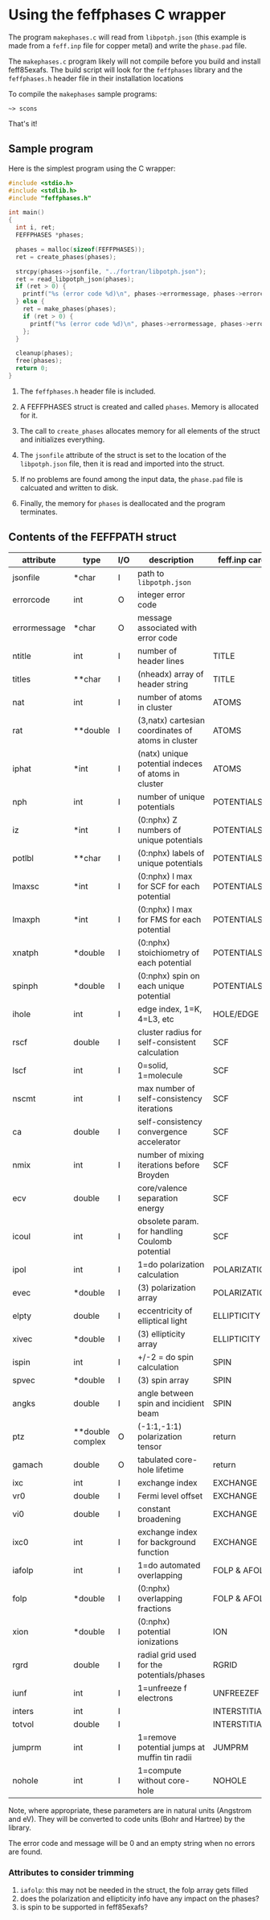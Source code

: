 # Using the feffphases C wrapper

The program `makephases.c` will read from `libpotph.json` (this
example is made from a `feff.inp` file for copper metal) and write the
`phase.pad` file.

The `makephases.c` program likely will not compile before you build and
install feff85exafs.  The build script will look for the `feffphases`
library and the `feffphases.h` header file in their installation
locations

To compile the `makephases` sample programs:

	~> scons

That's it!

## Sample program

Here is the simplest program using the C wrapper:

```C
#include <stdio.h>
#include <stdlib.h>
#include "feffphases.h"

int main()
{
  int i, ret;
  FEFFPHASES *phases;

  phases = malloc(sizeof(FEFFPHASES));
  ret = create_phases(phases);

  strcpy(phases->jsonfile, "../fortran/libpotph.json");
  ret = read_libpotph_json(phases);
  if (ret > 0) {
    printf("%s (error code %d)\n", phases->errormessage, phases->errorcode);
  } else {
	ret = make_phases(phases);
    if (ret > 0) {
      printf("%s (error code %d)\n", phases->errormessage, phases->errorcode);
    };
  }

  cleanup(phases);
  free(phases);
  return 0;
}

```

1. The `feffphases.h` header file is included.

2. A FEFFPHASES struct is created and called `phases`.  Memory is
   allocated for it.

3. The call to `create_phases` allocates memory for all elements of the
   struct and initializes everything.

4. The `jsonfile` attribute of the struct is set to the location of
   the `libpotph.json` file, then it is read and imported into the
   struct.

5. If no problems are found among the input data, the `phase.pad` file
   is calcuated and written to disk.

6. Finally, the memory for `phases` is deallocated and the program
   terminates.

## Contents of the FEFFPATH struct

| attribute    | type               | I/O | description                                         | feff.inp card |
| ------------ | ------------------ | --- |---------------------------------------------------- | ------------- |
| jsonfile     | \*char             | I   | path to `libpotph.json`                             | |
| errorcode    | int                | O   | integer error code                                  | |
| errormessage | \*char             | O   | message associated with error code                  | |
| ntitle       | int                | I   | number of header lines                              | TITLE  |
| titles       | \*\*char           | I   | (nheadx) array of header string                     | TITLE  |
| nat          | int                | I   | number of atoms in cluster                          | ATOMS  |
| rat          | \*\*double         | I   | (3,natx) cartesian coordinates of atoms in cluster  | ATOMS  |
| iphat        | \*int              | I   | (natx) unique potential indeces of atoms in cluster | ATOMS  |
| nph          | int                | I   | number of unique potentials                         | POTENTIALS |
| iz           | \*int              | I   | (0:nphx) Z numbers of unique potentials             | POTENTIALS |
| potlbl       | \*\*char           | I   | (0:nphx) labels of unique potentials                | POTENTIALS |
| lmaxsc       | \*int              | I   | (0:nphx) l max for SCF for each potential           | POTENTIALS |
| lmaxph       | \*int              | I   | (0:nphx) l max for FMS for each potential           | POTENTIALS |
| xnatph       | \*double           | I   | (0:nphx) stoichiometry of each potential            | POTENTIALS |
| spinph       | \*double           | I   | (0:nphx) spin on each unique potential              | POTENTIALS |
| ihole        | int                | I   | edge index, 1=K, 4=L3, etc                          | HOLE/EDGE |
| rscf         | double             | I   | cluster radius for self-consistent calculation      | SCF |
| lscf         | int                | I   | 0=solid, 1=molecule                                 | SCF |
| nscmt        | int                | I   | max number of self-consistency iterations           | SCF |
| ca           | double             | I   | self-consistency convergence accelerator            | SCF |
| nmix         | int                | I   | number of mixing iterations before Broyden          | SCF |
| ecv          | double             | I   | core/valence separation energy                      | SCF |
| icoul        | int                | I   | obsolete param. for handling Coulomb potential      | SCF |
| ipol         | int                | I   | 1=do polarization calculation                       | POLARIZATION |
| evec         | \*double           | I   | (3) polarization array                              | POLARIZATION |
| elpty        | double             | I   | eccentricity of elliptical light                    | ELLIPTICITY  |
| xivec        | \*double           | I   | (3) ellipticity array                               | ELLIPTICITY  |
| ispin        | int                | I   | +/-2 = do spin calculation                          | SPIN |
| spvec        | \*double           | I   | (3) spin array                                      | SPIN |
| angks        | double             | I   | angle between spin and incidient beam               | SPIN |
| ptz          | \*\*double complex | O   | (-1:1,-1:1) polarization tensor                     | return |
| gamach       | double             | O   | tabulated core-hole lifetime                        | return |
| ixc          | int                | I   | exchange index                                      | EXCHANGE |
| vr0          | double             | I   | Fermi level offset                                  | EXCHANGE |
| vi0          | double             | I   | constant broadening                                 | EXCHANGE |
| ixc0         | int                | I   | exchange index for background function              | EXCHANGE |
| iafolp       | int                | I   | 1=do automated overlapping                          | FOLP & AFOLP |
| folp         | \*double           | I   | (0:nphx) overlapping fractions                      | FOLP & AFOLP |
| xion         | \*double           | I   | (0:nphx) potential ionizations                      | ION |
| rgrd         | double             | I   | radial grid used for the potentials/phases          | RGRID |
| iunf         | int                | I   | 1=unfreeze f electrons                              | UNFREEZEF |
| inters       | int                | I   |                                                     | INTERSTITIAL |
| totvol       | double             | I   |                                                     | INTERSTITIAL |
| jumprm       | int                | I   | 1=remove potential jumps at muffin tin radii        | JUMPRM |
| nohole       | int                | I   | 1=compute without core-hole                         | NOHOLE |

Note, where appropriate, these parameters are in natural units
(Angstrom and eV).  They will be converted to code units (Bohr and
Hartree) by the library.

The error code and message will be 0 and an empty string when no
errors are found.

### Attributes to consider trimming

1. `iafolp`: this may not be needed in the struct, the folp array gets filled
2. does the polarization and ellipticity info have any impact on the phases?
3. is spin to be supported in feff85exafs?


## 
